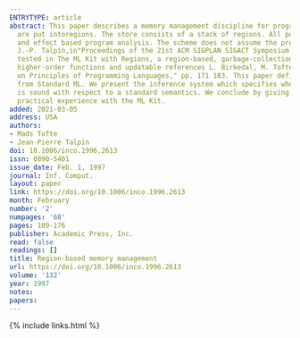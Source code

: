 ```yaml
---
ENTRYTYPE: article
abstract: This paper describes a memory management discipline for programs that perform dynamic memory allocation and de-allocation. At runtime, all values
  are put intoregions. The store consists of a stack of regions. All points of region allocation and de-allocation are inferred automatically, using a type
  and effect based program analysis. The scheme does not assume the presence of a garbage collector. The scheme was first presented in 1994 (M. Tofte and
  J.-P. Talpin,in"Proceedings of the 21st ACM SIGPLAN SIGACT Symposium on Principles of Programming Languages," pp. 188 201); subsequently, it has been
  tested in The ML Kit with Regions, a region-based, garbage-collection free implementation of the Standard ML Core language, which includes recursive datatypes,
  higher-order functions and updatable references L. Birkedal, M. Tofte, and M. Vejlstrup, (1996),in"Proceedings of the 23 rd ACM SIGPLAN SIGACT Symposium
  on Principles of Programming Languages," pp. 171 183. This paper defines a region-based dynamic semantics for a skeletal programming language extracted
  from Standard ML. We present the inference system which specifies where regions can be allocated and de-allocated and a detailed proof that the system
  is sound with respect to a standard semantics. We conclude by giving some advice on how to write programs that run well on a stack of regions, based on
  practical experience with the ML Kit.
added: 2021-03-05
address: USA
authors:
- Mads Tofte
- Jean-Pierre Talpin
doi: 10.1006/inco.1996.2613
issn: 0890-5401
issue_date: Feb. 1, 1997
journal: Inf. Comput.
layout: paper
link: https://doi.org/10.1006/inco.1996.2613
month: February
number: '2'
numpages: '68'
pages: 109-176
publisher: Academic Press, Inc.
read: false
readings: []
title: Region-based memory management
url: https://doi.org/10.1006/inco.1996.2613
volume: '132'
year: 1997
notes:
papers:
---
```

{% include links.html %}
